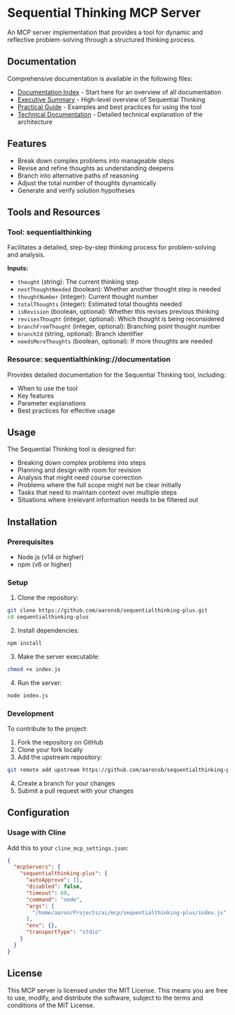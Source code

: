 # Sequential Thinking MCP Server

An MCP server implementation that provides a tool for dynamic and reflective problem-solving through a structured thinking process.

## Documentation

Comprehensive documentation is available in the following files:

- [Documentation Index](./SequentialThinking-Index.md) - Start here for an overview of all documentation
- [Executive Summary](./SequentialThinking-ExecutiveSummary.md) - High-level overview of Sequential Thinking
- [Practical Guide](./SequentialThinking-PracticalGuide.md) - Examples and best practices for using the tool
- [Technical Documentation](./SequentialThinking-Documentation.md) - Detailed technical explanation of the architecture

## Features

- Break down complex problems into manageable steps
- Revise and refine thoughts as understanding deepens
- Branch into alternative paths of reasoning
- Adjust the total number of thoughts dynamically
- Generate and verify solution hypotheses

## Tools and Resources

### Tool: sequentialthinking

Facilitates a detailed, step-by-step thinking process for problem-solving and analysis.

**Inputs:**
- `thought` (string): The current thinking step
- `nextThoughtNeeded` (boolean): Whether another thought step is needed
- `thoughtNumber` (integer): Current thought number
- `totalThoughts` (integer): Estimated total thoughts needed
- `isRevision` (boolean, optional): Whether this revises previous thinking
- `revisesThought` (integer, optional): Which thought is being reconsidered
- `branchFromThought` (integer, optional): Branching point thought number
- `branchId` (string, optional): Branch identifier
- `needsMoreThoughts` (boolean, optional): If more thoughts are needed

### Resource: sequentialthinking://documentation

Provides detailed documentation for the Sequential Thinking tool, including:
- When to use the tool
- Key features
- Parameter explanations
- Best practices for effective usage

## Usage

The Sequential Thinking tool is designed for:
- Breaking down complex problems into steps
- Planning and design with room for revision
- Analysis that might need course correction
- Problems where the full scope might not be clear initially
- Tasks that need to maintain context over multiple steps
- Situations where irrelevant information needs to be filtered out

## Installation

### Prerequisites

- Node.js (v14 or higher)
- npm (v6 or higher)

### Setup

1. Clone the repository:
```bash
git clone https://github.com/aaronsb/sequentialthinking-plus.git
cd sequentialthinking-plus
```

2. Install dependencies:
```bash
npm install
```

3. Make the server executable:
```bash
chmod +x index.js
```

4. Run the server:
```bash
node index.js
```

### Development

To contribute to the project:

1. Fork the repository on GitHub
2. Clone your fork locally
3. Add the upstream repository:
```bash
git remote add upstream https://github.com/aaronsb/sequentialthinking-plus.git
```
4. Create a branch for your changes
5. Submit a pull request with your changes

## Configuration

### Usage with Cline

Add this to your `cline_mcp_settings.json`:

```json
{
  "mcpServers": {
    "sequentialthinking-plus": {
      "autoApprove": [],
      "disabled": false,
      "timeout": 60,
      "command": "node",
      "args": [
        "/home/aaron/Projects/ai/mcp/sequentialthinking-plus/index.js"
      ],
      "env": {},
      "transportType": "stdio"
    }
  }
}
```

## License

This MCP server is licensed under the MIT License. This means you are free to use, modify, and distribute the software, subject to the terms and conditions of the MIT License.
